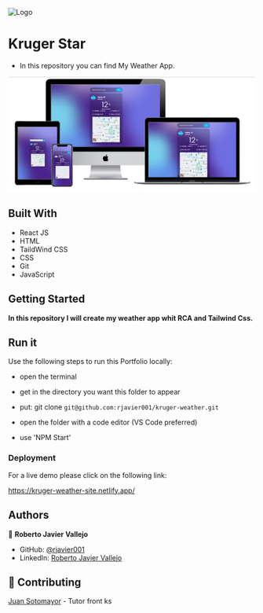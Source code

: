 ![Logo](https://krugercorp.com/wp-content/uploads/2022/10/logo-Kruger-Principal.png)

# Kruger Star

- In this repository you can find My Weather App.

<img src='src/assets/img/mockup.png'>

## Built With

- React JS
- HTML
- TaildWind CSS
- CSS
- Git
- JavaScript

## Getting Started

**In this repository I will create my weather app whit RCA and Tailwind Css.**

## Run it

Use the following steps to run this Portfolio locally:

- open the terminal

- get in the directory you want this folder to appear

- put: git clone `git@github.com:rjavier001/kruger-weather.git`

- open the folder with a code editor (VS Code preferred)

- use 'NPM Start'

### Deployment

For a live demo please click on the following link:

https://kruger-weather-site.netlify.app/

## Authors

👤 **Roberto Javier Vallejo**

- GitHub: [@rjavier001](https://github.com/rjavier001)
- LinkedIn: [Roberto Javier Vallejo](https://www.linkedin.com/in/javier-vallejo-769b98229/)

## 🤝 Contributing

[Juan Sotomayor](https://github.com/Juanse7793) - Tutor front ks
